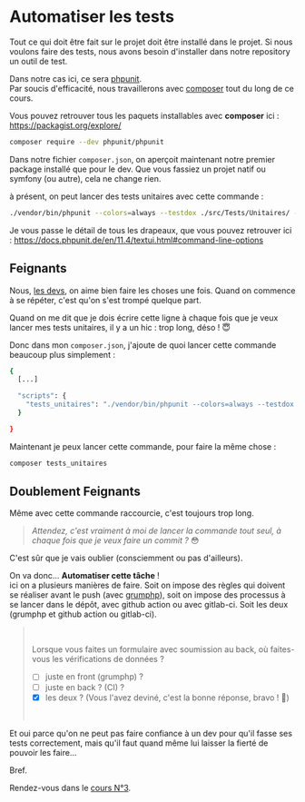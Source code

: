 # Automatiser les tests
Tout ce qui doit être fait sur le projet doit être installé dans le projet. Si nous voulons faire des tests, nous avons besoin d'installer dans notre repository un outil de test. 

Dans notre cas ici, ce sera [phpunit](https://phpunit.de/index.html).  
Par soucis d'efficacité, nous travaillerons avec [composer](https://getcomposer.org/) tout du long de ce cours.

Vous pouvez retrouver tous les paquets installables avec **composer** ici : https://packagist.org/explore/

```bash
composer require --dev phpunit/phpunit
```

Dans notre fichier `composer.json`, on aperçoit maintenant notre premier package installé que pour le dev. Que vous fassiez un projet natif ou symfony (ou autre), cela ne change rien.

à présent, on peut lancer des tests unitaires avec cette commande : 
```bash
./vendor/bin/phpunit --colors=always --testdox ./src/Tests/Unitaires/ --display-notices --display-deprecations --display-errors --display-warnings --no-coverage
```
Je vous passe le détail de tous les drapeaux, que vous pouvez retrouver ici : https://docs.phpunit.de/en/11.4/textui.html#command-line-options

## Feignants
Nous, [les devs](https://fr.wiktionary.org/wiki/feignant), on aime bien faire les choses une fois. Quand on commence à se répéter, c'est qu'on s'est trompé quelque part. 

Quand on me dit que je dois écrire cette ligne à chaque fois que je veux lancer mes tests unitaires, il y a un hic : trop long, déso ! 😇

Donc dans mon `composer.json`, j'ajoute de quoi lancer cette commande beaucoup plus simplement : 

```bash
{
  [...]

  "scripts": {
    "tests_unitaires": "./vendor/bin/phpunit --colors=always --testdox ./src/Tests/Unitaires/ --display-notices --display-deprecations --display-errors --display-warnings --no-coverage",
  }

}
```

Maintenant je peux lancer cette commande, pour faire la même chose : 
```bash
composer tests_unitaires
```

## Doublement Feignants
Même avec cette commande raccourcie, c'est toujours trop long. 

> *Attendez, c'est vraiment à moi de lancer la commande tout seul, à chaque fois que je veux faire un commit ?* 😳

C'est sûr que je vais oublier (consciemment ou pas d'ailleurs).

On va donc... **Automatiser cette tâche** !  
ici on a plusieurs manières de faire. Soit on impose des règles qui doivent se réaliser avant le push (avec [grumphp](https://github.com/phpro/grumphp)), soit on impose des processus à se lancer dans le dépôt, avec github action ou avec gitlab-ci. Soit les deux (grumphp et github action ou gitlab-ci).

> <br>
> 
> Lorsque vous faites un formulaire avec soumission au back, où faites-vous les vérifications de données ?
> - [ ] juste en front (grumphp) ? 
> - [ ] juste en back ? (CI) ?
> - [x] les deux ? (Vous l'avez deviné, c'est la bonne réponse, bravo ! 🎉)
> 
> <br>

Et oui parce qu'on ne peut pas faire confiance à un dev pour qu'il fasse ses tests correctement, mais qu'il faut quand même lui laisser la fierté de pouvoir les faire... 

Bref.

Rendez-vous dans le [cours N°3](<03 cours 3 - GrumPHP.md>).